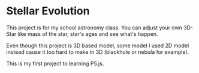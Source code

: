 # Stellar Evolution
 This project is for my school astronomy class. You can adjust your own 3D-Star like mass of the star, star's ages and see what's happen.
 
 Even though this project is 3D based model, some model I used 2D model instead cause it too hard to make in 3D (blackhole or nebula for example).
 
 This is my first project to learning P5.js.
